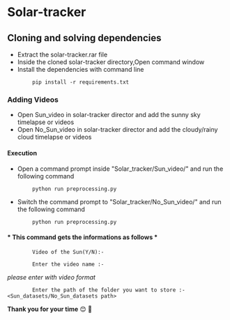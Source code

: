 # Solar-tracker
## Cloning and solving dependencies

<ul>
        <li>Extract the solar-tracker.rar file</li>
        <li>Inside the cloned solar-tracker directory,Open command window</li>
        <li>Install the dependencies with command line</li>
</ul>


```
        pip install -r requirements.txt
```
### Adding Videos

<ul>
        <li>Open Sun_video in solar-tracker director and add the sunny sky timelapse or videos</li>
        <li>Open No_Sun_video in solar-tracker director and add the cloudy/rainy cloud timelapse or videos</li>
</ul>

#### Execution
<ul>
        <li>Open a command prompt inside "Solar_tracker/Sun_video/" and run the following command</li>
</ul>

```
        python run preprocessing.py
```

<ul>
        <li>Switch the command prompt to "Solar_tracker/No_Sun_video/" and run the following command</li>
</ul>

```
        python run preprocessing.py
```

#### * This command gets the informations as follows *

```
        Video of the Sun(Y/N):-
```

```
        Enter the video name :-
```

 *please enter with video format* 

```
        Enter the path of the folder you want to store :- <Sun_datasets/No_Sun_datasets path>
```
**Thank you for your time** 
:blush: :metal:   
